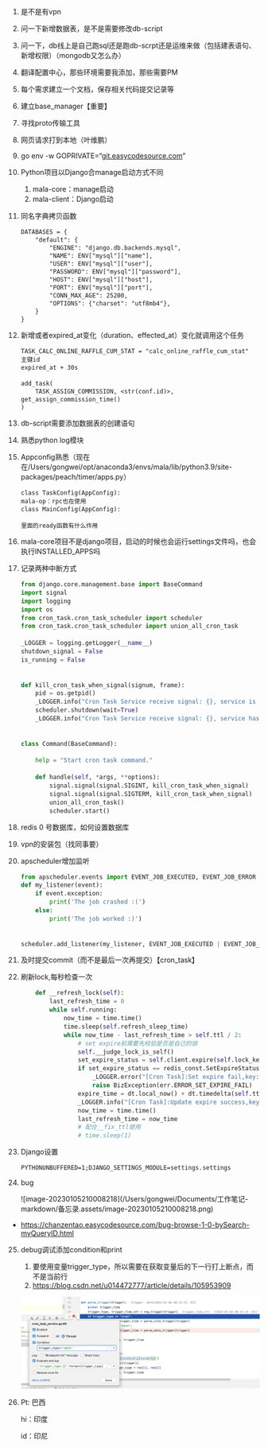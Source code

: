 1. 是不是有vpn

2. 问一下新增数据表，是不是需要修改db-script

3. 问一下，db线上是自己跑sql还是跑db-scrpt还是运维来做（包括建表语句、新增权限）（mongodb又怎么办）

4. 翻译配置中心，那些环境需要我添加，那些需要PM

5. 每个需求建立一个文档，保存相关代码提交记录等

6. 建立base_manager【重要】

7. 寻找proto传输工具

8. 网页请求打到本地（叶维鹏）

9. go env -w GOPRIVATE=“[git.easycodesource.com](http://git.easycodesource.com/)”

10. Python项目以Django合manage启动方式不同

    1. mala-core：manage启动
    2. mala-client：Django启动

11. 同名字典拷贝函数

    ```
    DATABASES = {
        "default": {
            "ENGINE": "django.db.backends.mysql",
            "NAME": ENV["mysql"]["name"],
            "USER": ENV["mysql"]["user"],
            "PASSWORD": ENV["mysql"]["password"],
            "HOST": ENV["mysql"]["host"],
            "PORT": ENV["mysql"]["port"],
            "CONN_MAX_AGE": 25200,
            "OPTIONS": {"charset": "utf8mb4"},
        }
    }
    ```

12. 新增或者expired_at变化（duration、effected_at）变化就调用这个任务

    ```
    TASK_CALC_ONLINE_RAFFLE_CUM_STAT = "calc_online_raffle_cum_stat"
    主键id
    expired_at + 30s
    
    add_task(
        TASK_ASSIGN_COMMISSION, <str(conf.id)>, get_assign_commission_time()
    )
    ```

13. db-script需要添加数据表的创建语句

14. 熟悉python log模块

15. Appconfig熟悉（现在在/Users/gongwei/opt/anaconda3/envs/mala/lib/python3.9/site-packages/peach/timer/apps.py）

    ```
    class TaskConfig(AppConfig):
    mala-op：rpc也在使用
    class MainConfig(AppConfig):
    
    里面的ready函数有什么作用
    ```

16. mala-core项目不是django项目，启动的时候也会运行settings文件吗，也会执行INSTALLED_APPS吗

17. 记录两种中断方式

    ```python
    from django.core.management.base import BaseCommand
    import signal
    import logging
    import os
    from cron_task.cron_task_scheduler import scheduler
    from cron_task.cron_task_scheduler import union_all_cron_task
    
    _LOGGER = logging.getLogger(__name__)
    shutdown_signal = False
    is_running = False
    
    
    def kill_cron_task_when_signal(signum, frame):
        pid = os.getpid()
        _LOGGER.info("Cron Task Service receive signal: {}, service is shutting down, process id: {}".format(signum, pid))
        scheduler.shutdown(wait=True)
        _LOGGER.info("Cron Task Service receive signal: {}, service has been shut down, process id: {}".format(signum, pid))
    
    
    class Command(BaseCommand):
    
        help = "Start cron task command."
    
        def handle(self, *args, **options):
            signal.signal(signal.SIGINT, kill_cron_task_when_signal)
            signal.signal(signal.SIGTERM, kill_cron_task_when_signal)
            union_all_cron_task()
            scheduler.start()
    
    ```

18. redis 0 号数据库，如何设置数据库

19. vpn的安装包（找同事要）

20. apscheduler增加监听

    ```Python
    from apscheduler.events import EVENT_JOB_EXECUTED, EVENT_JOB_ERROR
    def my_listener(event):
        if event.exception:
            print('The job crashed :(')
        else:
            print('The job worked :)')
    
    
    scheduler.add_listener(my_listener, EVENT_JOB_EXECUTED | EVENT_JOB_ERROR)
    ```

21. 及时提交commit（而不是最后一次再提交）【cron_task】

22. 刷新lock,每秒检查一次

    ```python
        def __refresh_lock(self):
            last_refresh_time = 0
            while self.running:
                now_time = time.time()
                time.sleep(self.refresh_sleep_time)
                while now_time - last_refresh_time > self.ttl / 2:
                    # set expire前需要先校验是否是自己的锁
                    self.__judge_lock_is_self()
                    set_expire_status = self.client.expire(self.lock_key, self.ttl)
                    if set_expire_status == redis_const.SetExpireStatus.Fail:
                        _LOGGER.error("[Cron Task]:Set expire fail,key:{}".format(self.lock_key))
                        raise BizException(err.ERROR_SET_EXPIRE_FAIL)
                    expire_time = dt.local_now() + dt.timedelta(self.ttl)
                    _LOGGER.info("[Cron Task]:Update expire success,key:{},ttl:{},expire time:{}".format(self.lock_key, self.ttl, expire_time))
                    now_time = time.time()
                    last_refresh_time = now_time
                    # 配合__fix_ttl使用
                    # time.sleep(1)
    ```

23. Django设置

    ```
    PYTHONUNBUFFERED=1;DJANGO_SETTINGS_MODULE=settings.settings
    ```

24. bug

    ![image-20230105210008218](/Users/gongwei/Documents/工作笔记- markdown/备忘录.assets/image-20230105210008218.png)

    

- https://chanzentao.easycodesource.com/bug-browse-1-0-bySearch-myQueryID.html

25. debug调试添加condition和print

    1. 要使用变量trigger_type，所以需要在获取变量后的下一行打上断点，而不是当前行
    2. https://blog.csdn.net/u014472777/article/details/105953909

    ![image-20230106113514587](./备忘录.assets/image-20230106113514587.png)

26. Pt:	巴西

    hi：印度

    id：印尼